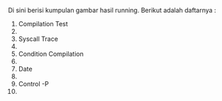 Di sini berisi kumpulan gambar hasil running. Berikut adalah daftarnya :
<ol>
  <li>Compilation Test<li>
  <li>Syscall Trace<li>
  <li>Condition Compilation<li>
  <li>Date<li>
  <li>Control -P<li>
<oli>
